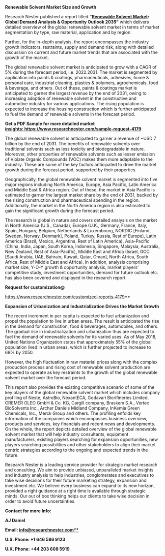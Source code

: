 ﻿**Renewable Solvent Market Size and Growth**

Research Nester published a report titled **“[Renewable Solvent Market](https://www.americanewshour.com/2023/01/11/breast-pumps-market-in-depth-industry-analysis-on-size-cost-structure-and-prominent-key-players-analysis-and-forecast-2033/104455428/): Global Demand Analysis & Opportunity Outlook 2035”** which delivers detailed overview of the global renewable solvent market in terms of market segmentation by type, raw material, application and by region.

Further, for the in-depth analysis, the report encompasses the industry growth indicators, restraints, supply and demand risk, along with detailed discussion on current and future market trends that are associated with the growth of the market.

The global renewable solvent market is anticipated to grow with a CAGR of 5% during the forecast period, i.e. 2022.2031. The market is segmented by application into paints & coatings, pharmaceuticals, adhesives, home & personal care, industrial cleaning, plastics & polymers, agrochemicals, food & beverage, and others. Out of these, paints & coatings market is anticipated to garner the largest revenue by the end of 2031, owing to increasing adoption of renewable solvent in the constructive and automotive industry for various applications. The rising population is expected to increase the housing construction which is further anticipated to fuel the demand of renewable solvents in the forecast period.

**Get a PDF Sample for more detailed market <insights: https://www.researchnester.com/sample-request-4179>**

The global renewable solvent is anticipated to garner a revenue of ~USD 7 billion by the end of 2031. The benefits of renewable solvents over traditional solvents such as less toxicity and biodegradable in nature. Moreover, other properties of renewable solvents such as lesser emission of Violate Organic Compounds (VOC) makes them more adaptable to the industry. These are some of the key factors anticipated to drive the market growth during the forecast period, supported by their properties.

Geographically, the global renewable solvent market is segmented into five major regions including North America, Europe, Asia Pacific, Latin America and Middle East & Africa region. Out of these, the market in Asia Pacific is estimated to garner the largest market share by the end of 2031, backed by the rising construction and pharmaceutical spending in the region. Additionally, the market in the North America region is also estimated to gain the significant growth during the forecast period.

The research is global in nature and covers detailed analysis on the market in North America (U.S., Canada), Europe (U.K., Germany, France, Italy, Spain, Hungary, Belgium, Netherlands & Luxembourg, NORDIC [Finland, Sweden, Norway, Denmark], Poland, Turkey, Russia, Rest of Europe), Latin America (Brazil, Mexico, Argentina, Rest of Latin America), Asia-Pacific (China, India, Japan, South Korea, Indonesia, Singapore, Malaysia, Australia, New Zealand, Rest of Asia-Pacific), Middle East and Africa (Israel, GCC [Saudi Arabia, UAE, Bahrain, Kuwait, Qatar, Oman], North Africa, South Africa, Rest of Middle East and Africa). In addition, analysis comprising market size, Y-O-Y growth & opportunity analysis, market players’ competitive study, investment opportunities, demand for future outlook etc. has also been covered and displayed in the research report.

**Request for customization@**  

<https://www.researchnester.com/customized-reports-4179>** 

**Expansion of Urbanization and Industrialization Drives the Market Growth**

The recent increment in per capita is expected to fuel urbanization and propel the population to live in urban areas. The result is anticipated the rise in the demand for construction, food & beverages, automobiles, and others. The gradual rise in industrialization and urbanization thus are expected to fuel the demand of renewable solvents for its varied uses. As of May 2018, United Nations Organization states that approximately 55% of the global population lived in urban areas, which is further projected to increase to 68% by 2050. 

However, the high fluctuation in raw material prices along with the complex production process and rising cost of renewable solvent production are expected to operate as key restraints to the growth of the global renewable solvent market over the forecast period.  

This report also provides the existing competitive scenario of some of the key players of the global renewable solvent market which includes company profiling of Neste, AstroBio, NexantECA, Godavari Biorifineries Limited, CREMER OLEO GmbH & Co. KG, Cargill company, Braskem S.A., Vertec BioSolvents Inc., Archer Daniels Midland Company, InKemia Green Chemicals, Inc., Merck Group and others. The profiling enfolds key information of the companies which encompasses business overview, products and services, key financials and recent news and developments. On the whole, the report depicts detailed overview of the global renewable solvent market that will help industry consultants, equipment manufacturers, existing players searching for expansion opportunities, new players searching possibilities and other stakeholders to align their market centric strategies according to the ongoing and expected trends in the future.      

Research Nester is a leading service provider for strategic market research and consulting. We aim to provide unbiased, unparalleled market insights and industry analysis to help industries, conglomerates and executives to take wise decisions for their future marketing strategy, expansion and investment etc. We believe every business can expand to its new horizon, provided a right guidance at a right time is available through strategic minds. Our out of box thinking helps our clients to take wise decision in order to avoid future uncertainties.

**Contact for more Info:**

**AJ Daniel**

**Email: [info@researchnester.com**](mailto:info@researchnester.com)**

**U.S. Phone: +1 646 586 9123** 

**U.K. Phone: +44 203 608 5919**



